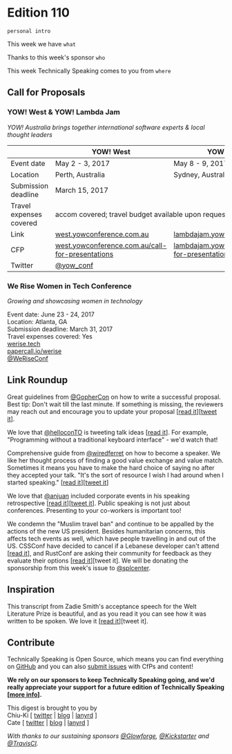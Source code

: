 # Edition 110

`personal intro`

This week we have `what`

Thanks to this week's sponsor `who`

This week Technically Speaking comes to you from `where`


## Call for Proposals

### YOW! West & YOW! Lambda Jam
*YOW! Australia brings together international software experts & local thought leaders*

<table>
<thead>
<tr>
<th></th>
<th>YOW! West</th>
<th>YOW! Lambda Jam</th>
</tr>
</thead>
<tbody>
<tr>
<td>Event date</td>
<td>May 2 - 3, 2017</td>
<td>May 8 - 9, 2017</td>
</tr>
<tr>
<td>Location</td>
<td>Perth, Australia</td>
<td>Sydney, Australia</td>
</tr>
<tr>
<td>Submission deadline</td>
<td colspan="2">March 15, 2017</td>
</tr>
<tr>
<td>Travel expenses covered</td>
<td colspan="2">accom covered; travel budget available upon request</td>
</tr>
<tr>
<td>Link</td>
<td><a href="http://west.yowconference.com.au/">west.yowconference.com.au</a></td>
<td><a href="http://lambdajam.yowconference.com.au/">lambdajam.yowconference.com.au</a></td>
<td></td>
</tr>
<tr>
<td>CFP</td>
<td><a href="http://west.yowconference.com.au/call-for-presentations/">west.yowconference.com.au/call-for-presentations</a></td>
<td><a href="http://lambdajam.yowconference.com.au/call-for-presentations/">lambdajam.yowconference.com.au/call-for-presentations</a></td>
</tr>
<tr>
<td>Twitter</td>
<td colspan="2"><a href="https://twitter.com/yow_conf">@yow_conf</a></td>
</tr>
</tbody>
</table>

### We Rise Women in Tech Conference
*Growing and showcasing women in technology*

Event date: June 23 - 24, 2017  
Location: Atlanta, GA  
Submission deadline: March 31, 2017  
Travel expenses covered: Yes  
[werise.tech](https://werise.tech)  
[papercall.io/werise](https://www.papercall.io/werise)  
[@WeRiseConf](https://twitter.com/WeRiseConf)


## Link Roundup

Great guidelines from [@GopherCon](https://twitter.com/GopherCon) on how to  write a successful proposal. Best tip: Don't wait till the last minute. If something is missing, the reviewers may reach out and encourage you to update your proposal [[read it](https://blog.gopheracademy.com/gophercon-2017/writing-a-successful-gophercon-proposal/)][[tweet it](https://twitter.com/home?status=Writing%20a%20successful%20%40GopherCon%20proposal%20by%20%40davecheney%20https%3A//blog.gopheracademy.com/gophercon-2017/writing-a-successful-gophercon-proposal/%20via%20%40techspeakdigest)].

We love that [@helloconTO](http://twitter.com/helloconTO) is tweeting talk ideas [[read it](https://twitter.com/helloconTO)]. For example, "Programming without a traditional keyboard interface" - we'd watch that!

Comprehensive guide from [@wiredferret](https://twitter.com/wiredferret) on how to become a speaker. We like her thought process of finding a good value exchange and value match. Sometimes it means you have to make the hard choice of saying no after they accepted your talk. "It's the sort of resource I wish I had around when I started speaking." [[read it](http://www.heidiwaterhouse.com/2017/01/16/lady-speaker-cfp-submissions/)][[tweet it](https://twitter.com/home?status=Comprehensive%20guide%20on%20how%20to%20become%20a%20speaker%20by%20%40wiredferret%0Ahttp%3A//www.heidiwaterhouse.com/2017/01/16/lady-speaker-cfp-submissions/%20via%20%40techspeakdigest)]

We love that [@anjuan](https://twitter.com/anjuan) included corporate events in
his speaking retrospective [[read it](http://www.anjuansimmons.com/speaking/2016publicspeakingretrospective
)][[tweet it](https://twitter.com/home?status=2016%20speaking%20retrospective%20by%20%40anjuan%0Ahttp%3A//www.anjuansimmons.com/speaking/2016publicspeakingretrospective%20via%20%40techspeakdigest)]. Public speaking is not just about conferences. Presenting to your co-workers is important too!

We condemn the "Muslim travel ban" and continue to be appalled by the actions of the new US president. Besides humanitarian concerns, this affects tech events as well, which have people travelling in and out of the US. CSSConf have decided to cancel if a Lebanese developer can't attend [[read it](https://twitter.com/cssconf/status/826131890994180099)], and RustConf are asking their community for feedback as they evaluate their options [[read it](https://users.rust-lang.org/t/rustconf-2017-and-the-us-travel-ban/9214)][tweet it]. We will be donating the sponsorship from this week's issue to [@splcenter](http://twitter.com/splcenter). 


## Inspiration

This transcript from Zadie Smith's acceptance speech for the Welt Literature Prize is beautiful, and as you read it you can see how it was written to be spoken. We love it [[read it](http://www.nybooks.com/articles/2016/12/22/on-optimism-and-despair/)][tweet it].  

## Contribute

Technically Speaking is Open Source, which means you can find everything on [GitHub](https://github.com/catehstn/technically-speaking/) and you can also [submit issues](https://github.com/catehstn/technically-speaking/issues/new) with CfPs and content!

**We rely on our sponsors to keep Technically Speaking going, and we'd really appreciate your support for a future edition of Technically Speaking [[more info](http://www.techspeak.email/sponsorship/)].**  


This digest is brought to you by  
Chiu-Ki [ [twitter](https://twitter.com/chiuki) | [blog](http://blog.sqisland.com/) | [lanyrd](http://lanyrd.com/profile/chiuki/) ]  
Cate [ [twitter](https://twitter.com/catehstn) | [blog](http://www.cate.blog/) | [lanyrd](http://lanyrd.com/profile/catehstn/) ]

*With thanks to our sustaining sponsors [@Glowforge](http://twitter.com/glowforge), [@Kickstarter](http://twitter.com/kickstarter) and [@TravisCI](http://twitter.com/travisci).*
